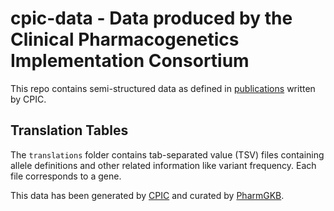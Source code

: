 # cpic-data - Data produced by the Clinical Pharmacogenetics Implementation Consortium

This repo contains semi-structured data as defined in [publications](https://cpicpgx.org/publications/) written by CPIC.


## Translation Tables

The `translations` folder contains tab-separated value (TSV) files containing allele definitions and other related information like variant frequency. Each file corresponds to a gene. 


This data has been generated by [CPIC](https://cpicpgx.org) and curated by [PharmGKB](https://www.pharmgkb.org).
